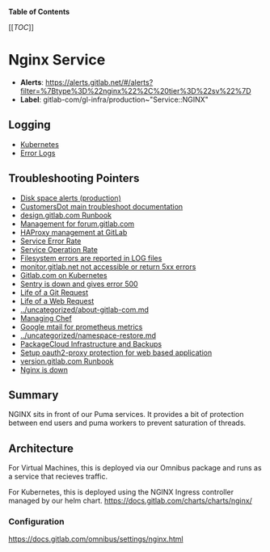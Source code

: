 <!-- MARKER: do not edit this section directly. Edit services/service-catalog.yml then run scripts/generate-docs -->

**Table of Contents**

[[_TOC_]]

# Nginx Service

* **Alerts**: <https://alerts.gitlab.net/#/alerts?filter=%7Btype%3D%22nginx%22%2C%20tier%3D%22sv%22%7D>
* **Label**: gitlab-com/gl-infra/production~"Service::NGINX"

## Logging

* [Kubernetes](https://log.gprd.gitlab.net/goto/88eab835042a07b213b8c7f24213d5bf)
* [Error Logs](https://cloudlogging.app.goo.gl/neeqq5jQEKWsxZRx8)

## Troubleshooting Pointers

* [Disk space alerts (production)](../customersdot/disk-space.md)
* [CustomersDot main troubleshoot documentation](../customersdot/overview.md)
* [design.gitlab.com Runbook](../design/design-gitlab-com.md)
* [Management for forum.gitlab.com](../forum/discourse-forum.md)
* [HAProxy management at GitLab](../frontend/haproxy.md)
* [Service Error Rate](../monitoring/definition-service-error-rate.md)
* [Service Operation Rate](../monitoring/definition-service-ops-rate.md)
* [Filesystem errors are reported in LOG files](../monitoring/filesystem_alerts.md)
* [monitor.gitlab.net not accessible or return 5xx errors](../monitoring/monitor-gitlab-net-not-accessible.md)
* [Gitlab.com on Kubernetes](../onboarding/gitlab.com_on_k8s.md)
* [Sentry is down and gives error 500](../sentry/sentry-is-down.md)
* [Life of a Git Request](../tutorials/overview_life_of_a_git_request.md)
* [Life of a Web Request](../tutorials/overview_life_of_a_web_request.md)
* [../uncategorized/about-gitlab-com.md](../uncategorized/about-gitlab-com.md)
* [Managing Chef](../uncategorized/manage-chef.md)
* [Google mtail for prometheus metrics](../uncategorized/mtail.md)
* [../uncategorized/namespace-restore.md](../uncategorized/namespace-restore.md)
* [PackageCloud Infrastructure and Backups](../uncategorized/packagecloud-infrastructure.md)
* [Setup oauth2-proxy protection for web based application](../uncategorized/setup-oauth2-proxy-protected-application.md)
* [version.gitlab.com Runbook](../version/version-gitlab-com.md)
* [Nginx is down](../web/nginx-is-down.md)
<!-- END_MARKER -->

## Summary

NGINX sits in front of our Puma services.  It provides a bit of protection
between end users and puma workers to prevent saturation of threads.

## Architecture

For Virtual Machines, this is deployed via our Omnibus package and runs as a
service that recieves traffic.

For Kubernetes, this is deployed using the NGINX Ingress controller managed by
our helm chart.  <https://docs.gitlab.com/charts/charts/nginx/>

### Configuration

<https://docs.gitlab.com/omnibus/settings/nginx.html>

<!-- ## Performance -->

<!-- ## Scalability -->

<!-- ## Availability -->

<!-- ## Durability -->

<!-- ## Security/Compliance -->

<!-- ## Monitoring/Alerting -->

<!-- ## Links to further Documentation -->
